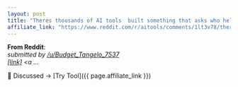 ```yaml
---
layout: post
title: "Theres thousands of AI tools  built something that asks who helps you choos"
affiliate_link: "https://www.reddit.com/r/aitools/comments/1lt3v78/theres_thousands_of_ai_tools_built_something_that/?ref=autoverse&utm_source=autoverse"
---
```


**From Reddit**:  
*&#32; submitted by &#32; <a href='https://www.reddit.com/user/Budget_Tangelo_7537'> /u/Budget_Tangelo_7537 </a> <br /> <span><a href='https://ai-workspace.framer.ai/'>[link]</a></span> &#32; <span><a ...*

💬 Discussed → [Try Tool]({{ page.affiliate_link }})  

